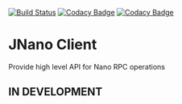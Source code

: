 [![Build Status](https://travis-ci.org/rotilho/jnano-commons.svg?branch=master)](https://travis-ci.org/rotilho/jnano-commons)
[![Codacy Badge](https://api.codacy.com/project/badge/Grade/9aba7b2a36f54a7689f7ffb798fb708c)](https://www.codacy.com/app/rotilho/jnano-commons?utm_source=github.com&amp;utm_medium=referral&amp;utm_content=rotilho/jnano-commons&amp;utm_campaign=Badge_Grade)
[![Codacy Badge](https://api.codacy.com/project/badge/Coverage/9aba7b2a36f54a7689f7ffb798fb708c)](https://www.codacy.com/app/rotilho/jnano-commons?utm_source=github.com&utm_medium=referral&utm_content=rotilho/jnano-commons&utm_campaign=Badge_Coverage)

# JNano Client
Provide high level API for Nano RPC operations

## IN DEVELOPMENT